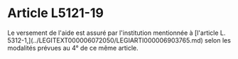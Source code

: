 # Article L5121-19

<p align="left">
  Le versement de l'aide est assuré par l'institution mentionnée à [l'article L. 5312-1,](../LEGITEXT000006072050/LEGIARTI000006903765.md) selon les modalités prévues au 4° de ce même article.
</p>